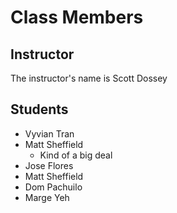 # Class Members

## Instructor

The instructor's name is Scott Dossey

## Students

* Vyvian Tran
* Matt Sheffield
    - Kind of a big deal
* Jose Flores
* Matt Sheffield
* Dom Pachuilo
* Marge Yeh